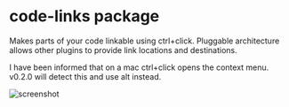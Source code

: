 # code-links package

Makes parts of your code linkable using ctrl+click. Pluggable architecture
allows other plugins to provide link locations and destinations.

I have been informed that on a mac ctrl+click opens the context menu. v0.2.0
will detect this and use alt instead.

![screenshot](https://raw.githubusercontent.com/AsaAyers/code-links/master/screenshot.png)

